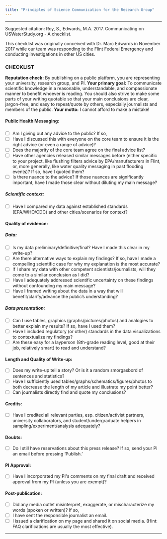 ```yaml
---
title: "Principles of Science Communication for the Research Group"
---
```


------

Suggested citation: Roy, S., Edwards, M.A. 2017. Communicating on USWaterStudy.org - A checklist. 

This checklist was originally conceived with Dr. Marc Edwards in November 2017 while our team was responding to the Flint Federal Emergency and conducting investigations in other US cities.

### CHECKLIST

**Reputation check:** By publishing on a public platform, you are representing your university, research group, and PI. 
**Your primary goal:** To communicate scientific knowledge in a reasonable, understandable, and compassionate manner to benefit whoever is reading. You should also strive to make some parts of your writing quotable so that your main conclusions are clear, jargon-free, and easy to repeat/quote by others, especially journalists and members of the public.
**Your motto:** I cannot afford to make a mistake!

#### Public Health Messaging:
##### 
- [ ]	Am I giving out any advice to the public? If so, 
  - [ ]	Have I discussed this with everyone on the core team to ensure it is the right advice (or even a range of advice)? 
  - [ ]	Does the majority of the core team agree on the final advice list?
  - [ ]	Have other agencies released similar messages before (either specific to your project, like flushing filters advice by EPA/manufacturers in Flint, or, more generally, like water quality messaging in past flooding events)? If so, have I quoted them?
  - [ ]	Is there nuance to the advice? If those nuances are significantly important, have I made those clear without diluting my main message?
##### Scientific context: 
- [ ]	Have I compared my data against established standards (EPA/WHO/CDC) and other cities/scenarios for context?
#### Quality of evidence:
##### Data: 
- [ ]	Is my data preliminary/definitive/final? Have I made this clear in my write-up?
- [ ]	Are there alternative ways to explain my findings? If so, have I made a compelling scientific case for why my explanation is the most accurate? 
- [ ]	If I share my data with other competent scientists/journalists, will they come to a similar conclusion as I did?
- [ ]	Have I adequately addressed scientific uncertainty on these findings without confounding my main message?
- [ ]	Have I framed writing about the data in a way that will benefit/clarify/advance the public’s understanding?
##### Data presentation: 
- [ ]	Can I use tables, graphics (graphs/pictures/photos) and analogies to better explain my results? If so, have I used them?
- [ ]	Have I included regulatory (or other) standards in the data visualizations to contextualize my findings?
- [ ]	Are these easy for a layperson (8th-grade reading level, good at their job, relatively smart) to read and understand?
#### Length and Quality of Write-up: 
- [ ]	Does my write-up tell a story? Or is it a random smorgasbord of sentences and statistics?
- [ ]	Have I sufficiently used tables/graphs/schematics/figures/photos to both decrease the length of my article and illustrate my point better?
- [ ]	Can journalists directly find and quote my conclusions? 
#### Credits: 
- [ ]	Have I credited all relevant parties, esp. citizen/activist partners, university collaborators, and student/undergraduate helpers in sampling/experiment/analysis adequately?
#### Doubts:
- [ ]	Do I still have reservations about this press release? If so, send your PI an email before pressing ‘Publish.’
#### PI Approval: 
- [ ]	Have I incorporated my PI's comments on my final draft and received approval from my PI (unless you are exempt)?
#### Post-publication: 
- [ ]	Did any media outlet misinterpret, exaggerate, or mischaracterize my words (spoken or written)? If so, 
  - [ ]	I have sent the responsible journalist an email. 
  - [ ]	I issued a clarification on my page and shared it on social media. (Hint: FAQ clarifications are usually the most effective).
------
